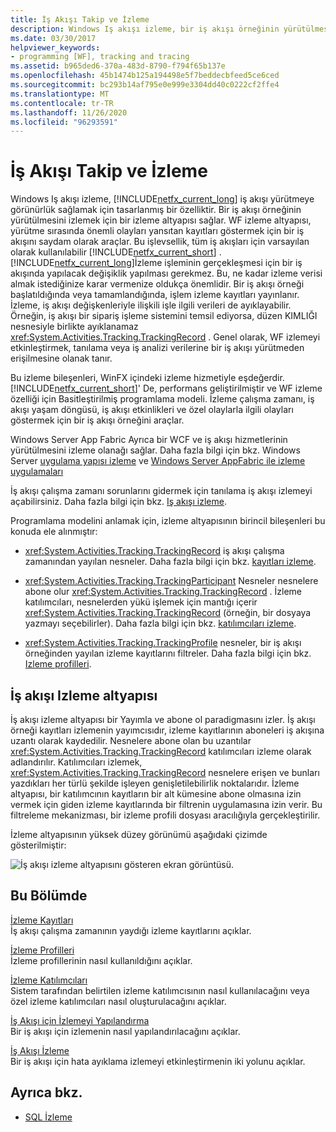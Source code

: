 ```yaml
---
title: İş Akışı Takip ve İzleme
description: Windows Iş akışı izleme, bir iş akışı örneğinin yürütülmesini izlemek için izleme altyapısı sağlayan bir .NET Framework 4.6.1 özelliğidir.
ms.date: 03/30/2017
helpviewer_keywords:
- programming [WF], tracking and tracing
ms.assetid: b965ded6-370a-483d-8790-f794f65b137e
ms.openlocfilehash: 45b1474b125a194498e5f7beddecbfeed5ce6ced
ms.sourcegitcommit: bc293b14af795e0e999e3304dd40c0222cf2ffe4
ms.translationtype: MT
ms.contentlocale: tr-TR
ms.lasthandoff: 11/26/2020
ms.locfileid: "96293591"
---
```

# <a name="workflow-tracking-and-tracing"></a>İş Akışı Takip ve İzleme

Windows Iş akışı izleme, [!INCLUDE[netfx_current_long](../../../includes/netfx-current-long-md.md)] iş akışı yürütmeye görünürlük sağlamak için tasarlanmış bir özelliktir. Bir iş akışı örneğinin yürütülmesini izlemek için bir izleme altyapısı sağlar. WF izleme altyapısı, yürütme sırasında önemli olayları yansıtan kayıtları göstermek için bir iş akışını saydam olarak araçlar. Bu işlevsellik, tüm iş akışları için varsayılan olarak kullanılabilir [!INCLUDE[netfx_current_short](../../../includes/netfx-current-short-md.md)] . [!INCLUDE[netfx_current_long](../../../includes/netfx-current-long-md.md)]İzleme işleminin gerçekleşmesi için bir iş akışında yapılacak değişiklik yapılması gerekmez. Bu, ne kadar izleme verisi almak istediğinize karar vermenize oldukça önemlidir. Bir iş akışı örneği başlatıldığında veya tamamlandığında, işlem izleme kayıtları yayınlanır. İzleme, iş akışı değişkenleriyle ilişkili işle ilgili verileri de ayıklayabilir. Örneğin, iş akışı bir sipariş işleme sistemini temsil ediyorsa, düzen KIMLIĞI nesnesiyle birlikte ayıklanamaz <xref:System.Activities.Tracking.TrackingRecord> . Genel olarak, WF izlemeyi etkinleştirmek, tanılama veya iş analizi verilerine bir iş akışı yürütmeden erişilmesine olanak tanır.  
  
 Bu izleme bileşenleri, WinFX içindeki izleme hizmetiyle eşdeğerdir. [!INCLUDE[netfx_current_short](../../../includes/netfx-current-short-md.md)]' De, performans geliştirilmiştir ve WF izleme özelliği için Basitleştirilmiş programlama modeli. İzleme çalışma zamanı, iş akışı yaşam döngüsü, iş akışı etkinlikleri ve özel olaylarla ilgili olayları göstermek için bir iş akışı örneğini araçlar.  
  
 Windows Server App Fabric Ayrıca bir WCF ve iş akışı hizmetlerinin yürütülmesini izleme olanağı sağlar. Daha fazla bilgi için bkz. Windows Server [uygulama yapısı izleme](/previous-versions/appfabric/ee677251(v=azure.10)) ve [Windows Server AppFabric ile izleme uygulamaları](/previous-versions/appfabric/ee677276(v=azure.10))  
  
 İş akışı çalışma zamanı sorunlarını gidermek için tanılama iş akışı izlemeyi açabilirsiniz. Daha fazla bilgi için bkz. [Iş akışı izleme](workflow-tracing.md).  
  
 Programlama modelini anlamak için, izleme altyapısının birincil bileşenleri bu konuda ele alınmıştır:  
  
- <xref:System.Activities.Tracking.TrackingRecord> iş akışı çalışma zamanından yayılan nesneler. Daha fazla bilgi için bkz. [kayıtları izleme](tracking-records.md).  
  
- <xref:System.Activities.Tracking.TrackingParticipant> Nesneler nesnelere abone olur <xref:System.Activities.Tracking.TrackingRecord> . İzleme katılımcıları, nesnelerden yükü işlemek için mantığı içerir <xref:System.Activities.Tracking.TrackingRecord> (örneğin, bir dosyaya yazmayı seçebilirler). Daha fazla bilgi için bkz. [katılımcıları izleme](tracking-participants.md).  
  
- <xref:System.Activities.Tracking.TrackingProfile> nesneler, bir iş akışı örneğinden yayılan izleme kayıtlarını filtreler. Daha fazla bilgi için bkz. [Izleme profilleri](tracking-profiles.md).  
  
## <a name="workflow-tracking-infrastructure"></a>İş akışı Izleme altyapısı  

 İş akışı izleme altyapısı bir Yayımla ve abone ol paradigmasını izler. İş akışı örneği kayıtları izlemenin yayımcısıdır, izleme kayıtlarının aboneleri iş akışına uzantı olarak kaydedilir. Nesnelere abone olan bu uzantılar <xref:System.Activities.Tracking.TrackingRecord> katılımcıları izleme olarak adlandırılır. Katılımcıları izlemek, <xref:System.Activities.Tracking.TrackingRecord> nesnelere erişen ve bunları yazdıkları her türlü şekilde işleyen genişletilebilirlik noktalarıdır. İzleme altyapısı, bir katılımcının kayıtların bir alt kümesine abone olmasına izin vermek için giden izleme kayıtlarında bir filtrenin uygulamasına izin verir. Bu filtreleme mekanizması, bir izleme profili dosyası aracılığıyla gerçekleştirilir.  
  
 İzleme altyapısının yüksek düzey görünümü aşağıdaki çizimde gösterilmiştir:  
  
 ![İş akışı izleme altyapısını gösteren ekran görüntüsü.](./media/workflow-tracking-and-tracing/workflow-tracking-infrastructure.gif "WV")  
  
## <a name="in-this-section"></a>Bu Bölümde  

 [İzleme Kayıtları](tracking-records.md)  
 İş akışı çalışma zamanının yaydığı izleme kayıtlarını açıklar.  
  
 [İzleme Profilleri](tracking-profiles.md)  
 İzleme profillerinin nasıl kullanıldığını açıklar.  
  
 [İzleme Katılımcıları](tracking-participants.md)  
 Sistem tarafından belirtilen izleme katılımcısının nasıl kullanılacağını veya özel izleme katılımcıları nasıl oluşturulacağını açıklar.  
  
 [İş Akışı için İzlemeyi Yapılandırma](configuring-tracking-for-a-workflow.md)  
 Bir iş akışı için izlemenin nasıl yapılandırılacağını açıklar.  
  
 [İş Akışı İzleme](workflow-tracing.md)  
 Bir iş akışı için hata ayıklama izlemeyi etkinleştirmenin iki yolunu açıklar.  
  
## <a name="see-also"></a>Ayrıca bkz.

- [SQL İzleme](./samples/sql-tracking.md)
